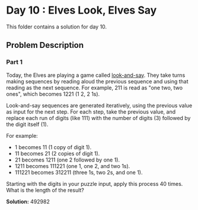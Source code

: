 # Day 10 : Elves Look, Elves Say

This folder contains a solution for day 10.

## Problem Description

### Part 1

Today, the Elves are playing a game called [look-and-say](https://en.wikipedia.org/wiki/Look-and-say_sequence). They take turns making sequences by reading aloud the previous sequence and using that reading as the next sequence. For example, 211 is read as "one two, two ones", which becomes 1221 (1 2, 2 1s).

Look-and-say sequences are generated iteratively, using the previous value as input for the next step. For each step, take the previous value, and replace each run of digits (like 111) with the number of digits (3) followed by the digit itself (1).

For example:

  * 1 becomes 11 (1 copy of digit 1).
  * 11 becomes 21 (2 copies of digit 1).
  * 21 becomes 1211 (one 2 followed by one 1).
  * 1211 becomes 111221 (one 1, one 2, and two 1s).
  * 111221 becomes 312211 (three 1s, two 2s, and one 1).

Starting with the digits in your puzzle input, apply this process 40 times. What is the length of the result?

**Solution:** 492982
